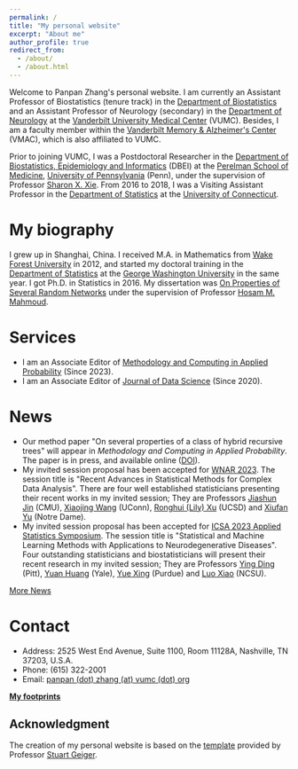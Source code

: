 ```yaml
---
permalink: /
title: "My personal website"
excerpt: "About me"
author_profile: true
redirect_from: 
  - /about/
  - /about.html
---
```


Welcome to Panpan Zhang's personal website. I am currently an Assistant Professor of Biostatistics (tenure track) in the [Department of Biostatistics](https://www.vumc.org/biostatistics/vanderbilt-department-biostatistics) and an Assistant Professor of Neurology (secondary) in the [Department of Neurology](https://www.vumc.org/neurology) at the [Vanderbilt University Medical Center](https://www.vumc.org/main/home) (VUMC). Besides, I am a faculty member within the [Vanderbilt Memory & Alzheimer's Center](https://www.vumc.org/vmac/home) (VMAC), which is also affiliated to VUMC.  

Prior to joining VUMC, I was a Postdoctoral Researcher in the [Department of Biostatistics, Epidemiology and Informatics](https://www.dbei.med.upenn.edu/) (DBEI) at the [Perelman School of Medicine](https://www.med.upenn.edu/), [University of Pennsylvania](https://www.upenn.edu/) (Penn), under the supervision of Professor [Sharon X. Xie](https://www.dbei.med.upenn.edu/bio/sharon-xiangwen-xie-phd). From 2016 to 2018, I was a Visiting Assistant Professor in the [Department of Statistics](https://stat.uconn.edu/) at the [University of Connecticut](https://uconn.edu/).

My biography
============

I grew up in Shanghai, China. I received M.A. in Mathematics from [Wake Forest University](https://www.wfu.edu/) in 2012, and started my doctoral training in the [Department of Statistics](https://statistics.columbian.gwu.edu/) at the [George Washington University](https://www.gwu.edu/) in the same year. I got Ph.D. in Statistics in 2016. My dissertation was [On Properties of Several Random Networks](https://search-proquest-com.proxy.library.upenn.edu/docview/1778511395/fulltextPDF/85F5580422DB4BC5PQ/1?accountid=14707) under the supervision of Professor [Hosam M. Mahmoud](https://statistics.columbian.gwu.edu/hosam-m-mahmoud).

Services
============
* I am an Associate Editor of [Methodology and Computing in Applied Probability](https://www.springer.com/journal/11009) (Since 2023).
* I am an Associate Editor of [Journal of Data Science](https://jds-online.org/journal/JDS) (Since 2020).

News
============
* Our method paper "On several properties of a class of hybrid recursive trees" will appear in <i>Methodology and Computing in Applied Probability</i>. The paper is in press, and available online ([DOI](https://doi.org/10.1007/s11009-023-09988-z)).
* My invited session proposal has been accepted for [WNAR 2023](https://www.wnar.org/wnar2023). The session title is "Recent Advances in Statistical Methods for Complex Data Analysis". There are four well established statisticians presenting their recent works in my invited session; They are Professors [Jiashun Jin](https://www.cmu.edu/dietrich/statistics-datascience/people/faculty/jiashun-jin.html) (CMU), [Xiaojing Wang](https://statistics.uconn.edu/person/xiaojing-wang/) (UConn), [Ronghui (Lily) Xu](https://profiles.ucsd.edu/ronghui.xu) (UCSD) and [Xiufan Yu](https://acms.nd.edu/people/xiufan-yu/) (Notre Dame).
* My invited session proposal has been accepted for [ICSA 2023 Applied Statistics Symposium](https://symposium2023.icsa.org/). The session title is "Statistical and Machine Learning Methods with Applications to Neurodegenerative Diseases". Four outstanding statisticians and biostatisticians will present their recent research in my invited session; They are Professors [Ying Ding](https://www.sph.pitt.edu/directory/ying-ding/) (Pitt), [Yuan Huang](https://ysph.yale.edu/profile/yuan-huang/) (Yale), [Yue Xing](https://www.stat.purdue.edu/people/faculty/xing49.html/) (Purdue) and [Luo Xiao](https://statistics.sciences.ncsu.edu/people/lxiao5/) (NCSU).

[More News](https://panpan-zhang.com/year-archive/)

Contact
============
* Address: 2525 West End Avenue, Suite 1100, Room 11128A, Nashville, TN 37203, U.S.A.
* Phone: (615) 322-2001
* Email: [panpan (dot) zhang (at) vumc (dot) org](mailto:panpan.zhang@vumc.org)

**[My footprints](https://panpan-zhang.com/talkmap/map.html)**

Acknowledgment
-------------
The creation of my personal website is based on the [template](https://github.com/academicpages) provided by Professor [Stuart Geiger](https://stuartgeiger.com/).
